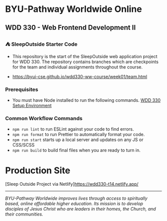 # BYU-Pathway Worldwide Online

## WDD 330 - Web Frontend Development II

### ⛺ SleepOutside Starter Code

- This repository is the start of the SleepOutside web application project for WDD 330. The repository contains branches which are checkpoints for the team and individual assignments throughout the course.

- https://byui-cse.github.io/wdd330-ww-course/week01/team.html

### Prerequisites

- You must have Node installed to run the following commands.
  [WDD 330 Setup Environment](https://byui-cse.github.io/wdd330-ww-course/intro/)


### Common Workflow Commands

- `npm run lint` to run ESLint against your code to find errors.
- `npm run format` to run Prettier to automatically format your code.
- `npm run start` starts up a local server and updates on any JS or CSS/SCSS
- `npm run build` to build final files when you are ready to turn in.

# Production Site

<!-- [Sleep Outside Project via Netlify](https://dancing-platypus-5f1f75.netlify.app/) -->

[Sleep Outside Project via Netlify]https://wdd330-t14.netlify.app/

---

_BYU-Pathway Worldwide improves lives through access to spiritually based, online affordable higher education. Its mission is to develop disciples of Jesus Christ who are leaders in their homes, the Church, and their communities._
